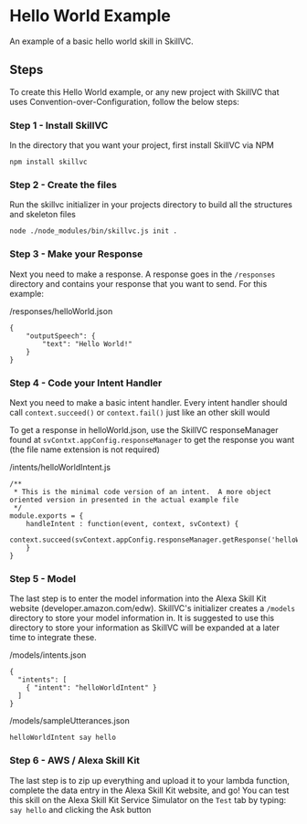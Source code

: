# Hello World Example

An example of a basic hello world skill in SkillVC.

## Steps

To create this Hello World example, or any new project with SkillVC that uses Convention-over-Configuration, follow the below steps:

### Step 1 - Install SkillVC
In the directory that you want your project, first install SkillVC via NPM 

```npm install skillvc```


### Step 2 - Create the files
Run the skillvc initializer in your projects directory to build all the structures and skeleton files

```node ./node_modules/bin/skillvc.js init .```

### Step 3 - Make your Response
Next you need to make a response.  A response goes in the ```/responses``` directory and contains your response that you want to send. For this example:

/responses/helloWorld.json
```
{
 	"outputSpeech": {
        "text": "Hello World!"
    }
}
```

### Step 4 - Code your Intent Handler
Next you need to make a basic intent handler.  Every intent handler should call `context.succeed()` or `context.fail()`
just like an other skill would

To get a response in helloWorld.json, use the SkillVC responseManager found at `svContxt.appConfig.responseManager`
to get the response you want (the file name extension is not required)


/intents/helloWorldIntent.js
```
/** 
 * This is the minimal code version of an intent.  A more object oriented version in presented in the actual example file
 */
module.exports = {
	handleIntent : function(event, context, svContext) {
		context.succeed(svContext.appConfig.responseManager.getResponse('helloWorld').renderTell());
	}
}
```
### Step 5 - Model
The last step is to enter the model information into the Alexa Skill Kit website (developer.amazon.com/edw).  SkillVC's initializer
creates a ```/models``` directory to store your model information in.  It is suggested to use this directory to store your 
information as SkillVC will be expanded at a later time to integrate these.

/models/intents.json
```
{
  "intents": [
  	{ "intent": "helloWorldIntent" }
  ]
}
```

/models/sampleUtterances.json
```
helloWorldIntent say hello
```

### Step 6 - AWS / Alexa Skill Kit
The last step is to zip up everything and upload it to your lambda function, complete the data entry in the
Alexa Skill Kit website, and go!
You can test this skill on the Alexa Skill Kit Service Simulator on the `Test` tab by typing:
```say hello```
and clicking the Ask button